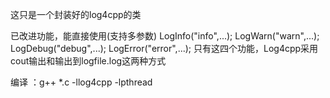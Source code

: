 这只是一个封装好的log4cpp的类

已改进功能，能直接使用(支持多参数)
     LogInfo("info",...);
     LogWarn("warn",...);
     LogDebug("debug",...);
     LogError("error",...);
只有这四个功能，Log4cpp采用cout输出和输出到logfile.log这两种方式



编译 ：g++ *.c -llog4cpp -lpthread
